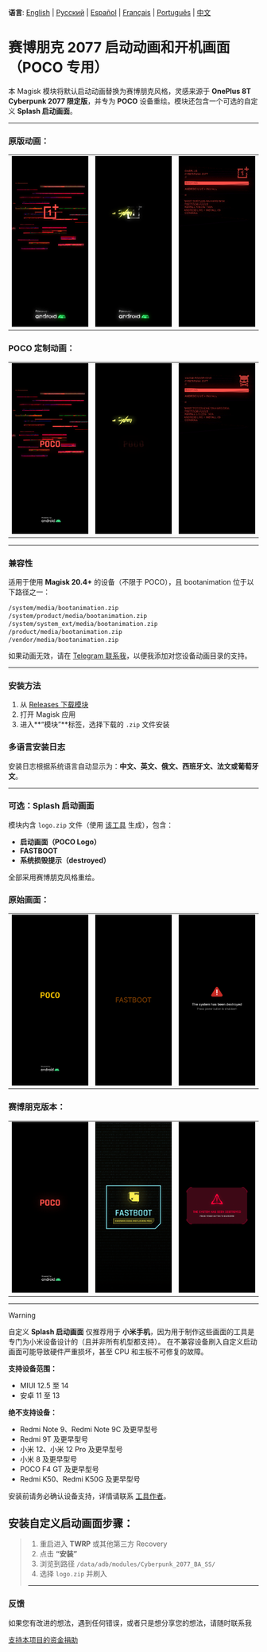**语言**: [English](README.md) | [Русский](README.ru.md) | [Español](README.es.md) | [Français](README.fr.md) | [Português](README.pt.md) | [中文](README.zh.md)
# 赛博朋克 2077 启动动画和开机画面（POCO 专用）

本 Magisk 模块将默认启动动画替换为赛博朋克风格，灵感来源于 **OnePlus 8T Cyberpunk 2077 限定版**，并专为 **POCO** 设备重绘。模块还包含一个可选的自定义 **Splash 启动画面**。

---

### 原版动画：
<table>
  <tr>
    <td><img src="images/original1.png" width="100%"/></td>
    <td><img src="images/original2.png" width="100%"/></td>
    <td><img src="images/original3.png" width="100%"/></td>
  </tr>
</table>

### POCO 定制动画：
<table>
  <tr>
    <td><img src="images/custom1.png" width="100%"/></td>
    <td><img src="images/custom2.png" width="100%"/></td>
    <td><img src="images/custom3.png" width="100%"/></td>
  </tr>
</table>

---

### 兼容性

适用于使用 **Magisk 20.4+** 的设备（不限于 POCO），且 bootanimation 位于以下路径之一：

```
/system/media/bootanimation.zip
/system/product/media/bootanimation.zip
/system/system_ext/media/bootanimation.zip
/product/media/bootanimation.zip
/vendor/media/bootanimation.zip
```

如果动画无效，请在 [Telegram 联系我](https://t.me/ENEIZEMatic)，以便我添加对您设备动画目录的支持。

---

### 安装方法

 1. 从 [Releases 下载模块](https://github.com/ENEIZEM/Magisk-Module-Cyberpunk-2077-Bootanimation-SplashScreen-POCO/releases)
 2. 打开 Magisk 应用
 3. 进入**“模块”**标签，选择下载的 `.zip` 文件安装

### 多语言安装日志

安装日志根据系统语言自动显示为：**中文、英文、俄文、西班牙文、法文或葡萄牙文**。

---

### 可选：Splash 启动画面

模块内含 `logo.zip` 文件（使用 [该工具](https://4pda.to/forum/index.php?showtopic=1023354&st=1580#entry114714184) 生成），包含：

 * **启动画面（POCO Logo）**
 * **FASTBOOT**
 * **系统损毁提示（destroyed）**

全部采用赛博朋克风格重绘。

### 原始画面：
<table>
  <tr>
    <td><img src="images/splash_orig1.png" width="100%"/></td>
    <td><img src="images/splash_orig2.png" width="100%"/></td>
    <td><img src="images/splash_orig3.png" width="100%"/></td>
  </tr>
</table>

### 赛博朋克版本：
<table>
  <tr>
    <td><img src="images/splash_custom1.png" width="100%"/></td>
    <td><img src="images/splash_custom2.png" width="100%"/></td>
    <td><img src="images/splash_custom3.png" width="100%"/></td>
  </tr>
</table>

---

> [!WARNING]
> 自定义 **Splash 启动画面** 仅推荐用于 **小米手机**，因为用于制作这些画面的工具是专门为小米设备设计的（且并非所有机型都支持）。
> 在不兼容设备刷入自定义启动画面可能导致硬件严重损坏，甚至 CPU 和主板不可修复的故障。
>
> **支持设备范围：**
> - MIUI 12.5 至 14
> - 安卓 11 至 13
>
> **绝不支持设备：**
> - Redmi Note 9、Redmi Note 9C 及更早型号
> - Redmi 9T 及更早型号
> - 小米 12、小米 12 Pro 及更早型号
> - 小米 8 及更早型号
> - POCO F4 GT 及更早型号
> - Redmi K50、Redmi K50G 及更早型号
>
> 安装前请务必确认设备支持，详情请联系 [工具作者](https://t.me/theskyfather)。

## 安装自定义启动画面步骤：

> 1. 重启进入 **TWRP** 或其他第三方 Recovery
> 2. 点击 **“安装”**
> 3. 浏览到路径 `/data/adb/modules/Cyberpunk_2077_BA_SS/`
> 4. 选择 `logo.zip` 并刷入
>
> ---

### 反馈

如果您有改进的想法，遇到任何错误，或者只是想分享您的想法，请随时联系我

[支持本项目的资金捐助](https://www.donationalerts.com/r/eneizematic)